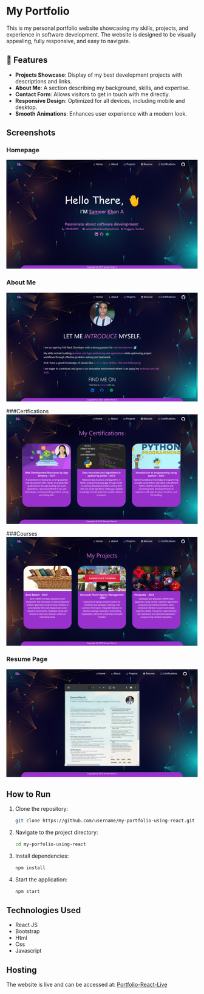 # My Portfolio

This is my personal portfolio website showcasing my skills, projects, and experience in software development. The website is designed to be visually appealing, fully responsive, and easy to navigate.

## 🚀 Features
- **Projects Showcase**: Display of my best development projects with descriptions and links.
- **About Me**: A section describing my background, skills, and expertise.
- **Contact Form**: Allows visitors to get in touch with me directly.
- **Responsive Design**: Optimized for all devices, including mobile and desktop.
- **Smooth Animations**: Enhances user experience with a modern look.

## Screenshots
### Homepage
![Homepage](public/page1.png)

### About Me
![Character Profile](public/page2.png)

###Certfications  
![Search Page](public/page4.png)

###Courses
![Search Page](public/page5.png)

### Resume Page
![Search Page](public/page3.png)

## How to Run
1. Clone the repository:
   ```bash
   git clone https://github.com/username/my-portfolio-using-react.git
   ```
2. Navigate to the project directory:
   ```bash
   cd my-porfolio-using-react
   ```
3. Install dependencies:
   ```bash
   npm install
   ```
4. Start the application:
   ```bash
   npm start
   ```

## Technologies Used
- React JS
- Bootstrap
- Html
- Css
- Javascript
  
## Hosting
The website is live and can be accessed at: [Portfolio-React-Live](https://my-portfolio-using-react-ga3a.onrender.com/)
